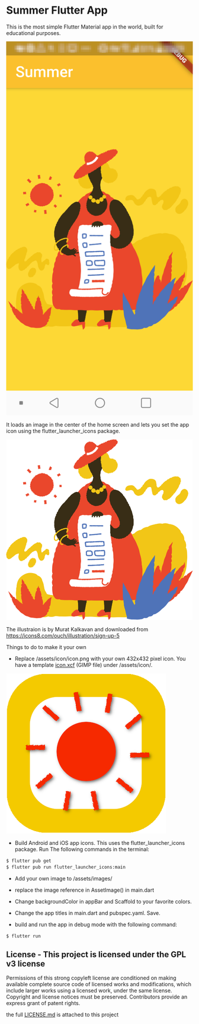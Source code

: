# Summer Flutter App

This is the most simple Flutter Material app in the world, built for educational purposes.

![Summer app by @tailorvj screenshot](screenshots/summer-home.png)

It loads an image in the center of the home screen and lets you set the app icon using the flutter_launcher_icons package. 

![Sign Up 5 by Murat Kalkavan](assets/images/sunup.png)

The illustraion is by Murat Kalkavan and downloaded from https://icons8.com/ouch/illustration/sign-up-5

Things to do to make it your own

* Replace /assets/icon/icon.png with your own 432x432 pixel icon. You have a template [icon.xcf](/assets/icon/icon.xcf) (GIMP file) under /assets/icon/.

![Summer app icon 432x432 pixels](assets/icon/icon.png)

* Build Android and iOS app icons. This uses the flutter_launcher_icons package. Run The following commands in the terminal: 

```bash
$ flutter pub get
$ flutter pub run flutter_launcher_icons:main
```

* Add your own image to /assets/images/

* replace the image reference in AssetImage() in main.dart

* Change backgroundColor in appBar and Scaffold to your favorite colors.

* Change the app titles in main.dart and pubspec.yaml. Save.

* build and run the app in debug mode with the following command:

```bash
$ flutter run
```

## License - This project is licensed under the GPL v3 license

Permissions of this strong copyleft license are conditioned on making available complete source code of licensed works and modifications, which include larger works using a licensed work, under the same license. Copyright and license notices must be preserved. Contributors provide an express grant of patent rights.

the full [LICENSE.md](LICENSE.md) is attached to this project